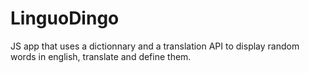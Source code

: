 # LinguoDingo

JS app that uses a dictionnary and a translation API to display random words in english, translate and define them.
